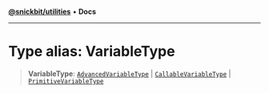 [**@snickbit/utilities**](../README.md) • **Docs**

***

# Type alias: VariableType

> **VariableType**: [`AdvancedVariableType`](AdvancedVariableType.md) \| [`CallableVariableType`](CallableVariableType.md) \| [`PrimitiveVariableType`](PrimitiveVariableType.md)
